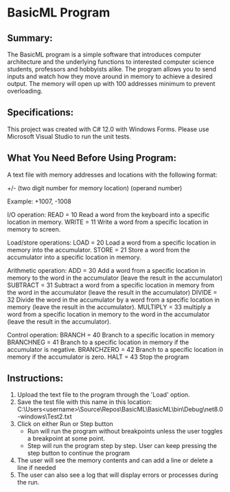 # BasicML Program

## Summary:
The BasicML program is a simple software that introduces computer architecture and the underlying functions to interested computer science students, professors and hobbyists alike. The program allows you to send inputs and watch how they move around in memory to achieve a desired output. The memory will open up with 100 addresses minimum to prevent overloading.

## Specifications: 
This project was created with C# 12.0 with Windows Forms. Please use Microsoft Visual Studio to run the unit tests.

## What You Need Before Using Program:

A text file with memory addresses and locations with the following format:

+/- (two digit number for memory location) (operand number)

Example: +1007, -1008

I/O operation:
READ = 10 Read a word from the keyboard into a specific location in memory.
WRITE = 11 Write a word from a specific location in memory to screen.

Load/store operations:
LOAD = 20 Load a word from a specific location in memory into the accumulator.
STORE = 21 Store a word from the accumulator into a specific location in memory.

Arithmetic operation:
ADD = 30 Add a word from a specific location in memory to the word in the accumulator (leave the result in the accumulator)
SUBTRACT = 31 Subtract a word from a specific location in memory from the word in the accumulator (leave the result in the accumulator)
DIVIDE = 32 Divide the word in the accumulator by a word from a specific location in memory (leave the result in the accumulator).
MULTIPLY = 33 multiply a word from a specific location in memory to the word in the accumulator (leave the result in the accumulator).

Control operation:
BRANCH = 40 Branch to a specific location in memory
BRANCHNEG = 41 Branch to a specific location in memory if the accumulator is negative.
BRANCHZERO = 42 Branch to a specific location in memory if the accumulator is zero.
HALT = 43 Stop the program

## Instructions:
1. Upload the text file to the program through the 'Load' option.
2. Save the test file with this name in this location: C:\Users\<username>\Source\Repos\BasicML\BasicML\bin\Debug\net8.0-windows\Test2.txt
3. Click on either Run or Step button
    - Run will run the program without breakpoints unless the user toggles a breakpoint at some point.
    - Step will run the program step by step. User can keep pressing the step button to continue the program
4. The user will see the memory contents and can add a line or delete a line if needed
5. The user can also see a log that will display errors or processes during the run.
